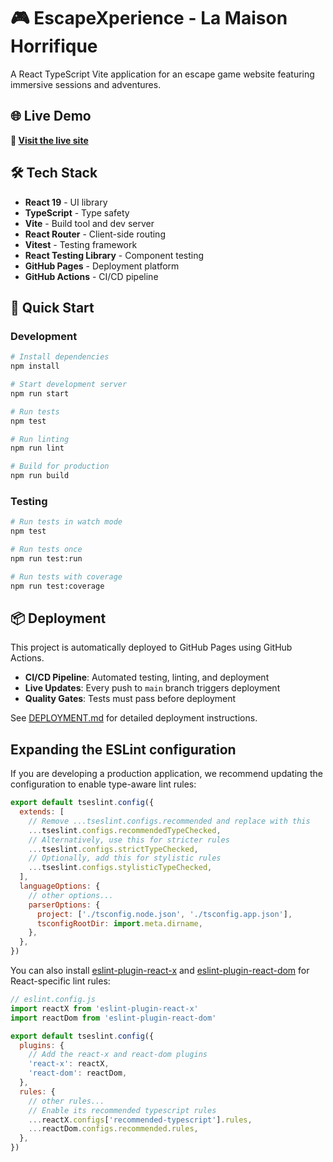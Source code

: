 # 🎮 EscapeXperience - La Maison Horrifique

A React TypeScript Vite application for an escape game website featuring immersive sessions and adventures.

## 🌐 Live Demo

**🚀 [Visit the live site](https://pes.github.io/ProjetReac/)**

## 🛠️ Tech Stack

- **React 19** - UI library
- **TypeScript** - Type safety
- **Vite** - Build tool and dev server
- **React Router** - Client-side routing
- **Vitest** - Testing framework
- **React Testing Library** - Component testing
- **GitHub Pages** - Deployment platform
- **GitHub Actions** - CI/CD pipeline

## 🚀 Quick Start

### Development

```bash
# Install dependencies
npm install

# Start development server
npm run start

# Run tests
npm test

# Run linting
npm run lint

# Build for production
npm run build
```

### Testing

```bash
# Run tests in watch mode
npm test

# Run tests once
npm run test:run

# Run tests with coverage
npm run test:coverage
```

## 📦 Deployment

This project is automatically deployed to GitHub Pages using GitHub Actions.

- **CI/CD Pipeline**: Automated testing, linting, and deployment
- **Live Updates**: Every push to `main` branch triggers deployment
- **Quality Gates**: Tests must pass before deployment

See [DEPLOYMENT.md](./DEPLOYMENT.md) for detailed deployment instructions.

## Expanding the ESLint configuration

If you are developing a production application, we recommend updating the configuration to enable type-aware lint rules:

```js
export default tseslint.config({
  extends: [
    // Remove ...tseslint.configs.recommended and replace with this
    ...tseslint.configs.recommendedTypeChecked,
    // Alternatively, use this for stricter rules
    ...tseslint.configs.strictTypeChecked,
    // Optionally, add this for stylistic rules
    ...tseslint.configs.stylisticTypeChecked,
  ],
  languageOptions: {
    // other options...
    parserOptions: {
      project: ['./tsconfig.node.json', './tsconfig.app.json'],
      tsconfigRootDir: import.meta.dirname,
    },
  },
})
```

You can also install [eslint-plugin-react-x](https://github.com/Rel1cx/eslint-react/tree/main/packages/plugins/eslint-plugin-react-x) and [eslint-plugin-react-dom](https://github.com/Rel1cx/eslint-react/tree/main/packages/plugins/eslint-plugin-react-dom) for React-specific lint rules:

```js
// eslint.config.js
import reactX from 'eslint-plugin-react-x'
import reactDom from 'eslint-plugin-react-dom'

export default tseslint.config({
  plugins: {
    // Add the react-x and react-dom plugins
    'react-x': reactX,
    'react-dom': reactDom,
  },
  rules: {
    // other rules...
    // Enable its recommended typescript rules
    ...reactX.configs['recommended-typescript'].rules,
    ...reactDom.configs.recommended.rules,
  },
})
```
